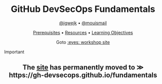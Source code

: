 <!-- markdownlint-disable MD033 -->

<h1 align="center">GitHub DevSecOps Fundamentals</h1>

<p align="center"><a href="https://github.com/igwejk">@igwejk</a> • <a href="https://github.com/mouismail">@mouismail</a></p>

<p align="center">
  <a href="https://githubuniverseworkshops.github.io/github-devsecops-fundamentals/prerequisites">Prerequisites</a> •
  <a href="https://githubuniverseworkshops.github.io/github-devsecops-fundamentals/#resources">Resources</a> •
  <a href="https://githubuniverseworkshops.github.io/github-devsecops-fundamentals/#learning-objectives">Learning Objectives</a>
</p>

<p align="center">
Goto <a style="font-weight=bold" href="https://gh-devsecops.github.io/fundamentals">:eyes: workshop site</a>
</p>

> [!IMPORTANT]
> <h2 align="center">The <a href="https://gh-devsecops.github.io/fundamentals">site</a> has permanently moved to ≫ https://gh-devsecops.github.io/fundamentals</h2>
